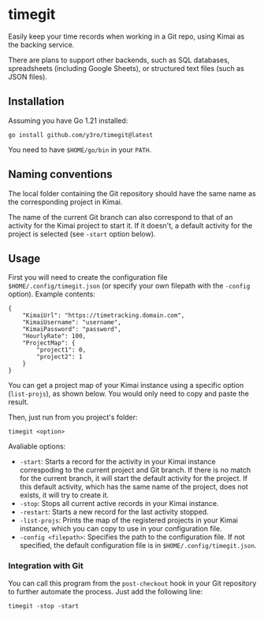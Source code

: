# timegit

Easily keep your time records when working in a Git repo, using Kimai as the backing service.

There are plans to support other backends, such as SQL databases, spreadsheets (including Google Sheets), or structured text files (such as JSON files).

## Installation

Assuming you have Go 1.21 installed:

`go install github.com/y3ro/timegit@latest`

You need to have `$HOME/go/bin` in your `PATH`.

## Naming conventions

The local folder containing the Git repository should have the same name as the corresponding project in Kimai.

The name of the current Git branch can also correspond to that of an activity for the Kimai project to start it.
If it doesn't, a default activity for the project is selected (see `-start` option below).

## Usage

First you will need to create the configuration file `$HOME/.config/timegit.json` (or specify your own filepath with the `-config` option).
Example contents:

```
{
    "KimaiUrl": "https://timetracking.domain.com",
    "KimaiUsername": "username",
    "KimaiPassword": "password",
    "HourlyRate": 100,
    "ProjectMap": {
        "project1": 0,
        "project2": 1
    }
}
```

You can get a project map of your Kimai instance using a specific option (`list-projs`), as shown below. You would only need to copy and paste the result.

Then, just run from you project's folder:

```
timegit <option>
```

Avaliable options:

* `-start`: Starts a record for the activity in your Kimai instance correspoding to the current project and Git branch.
If there is no match for the current branch, it will start the default activity for the project. 
If this default activity, which has the same name of the project, does not exists, it will try to create it. 
* `-stop`: Stops all current active records in your Kimai instance.
* `-restart`: Starts a new record for the last activity stopped.
* `-list-projs`: Prints the map of the registered projects in your Kimai instance, which you can copy to use in your configuration file. 
* `-config <filepath>`: Specifies the path to the configuration file. If not specified, the default configuration file is in `$HOME/.config/timegit.json`. 

### Integration with Git

You can call this program from the `post-checkout` hook in your Git repository to further automate the process.
Just add the following line:

```
timegit -stop -start
```
